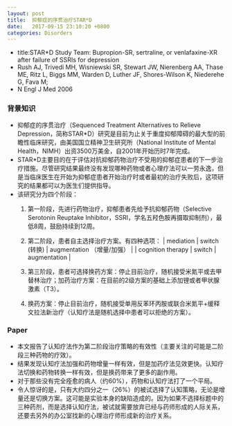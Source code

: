 ```yaml
---
layout: post
title:  抑郁症的序贯治疗STAR*D
date:   2017-09-15 23:10:20 +0800
categories: Disorders
---
```


* title:STAR*D Study Team: Bupropion-SR, sertraline, or venlafaxine-XR
after failure of SSRIs for depression
* Rush AJ, Trivedi MH, Wisniewski SR, Stewart JW, Nierenberg AA, Thase ME, Ritz L, Biggs MM, Warden D, Luther JF, Shores-Wilson K, Niederehe G, Fava M;
*  N Engl J Med 2006

### 背景知识
* 抑郁症的序贯治疗（Sequenced Treatment Alternatives to Relieve Depression，简称STAR*D）研究是目前为止关于重度抑郁障碍的最大型的前瞻性临床研究，由美国国立精神卫生研究所（National Institute of Mental Health，NIMH）出资3500万美金，自2001年开始历时7年完成。
* STAR*D主要目的在于评估对抗抑郁药物治疗不受用的抑郁症患者的下一步治疗措施。尽管研究结果最终没有发现哪种药物或者心理疗法可以一劳永逸，但是当临床医生在开始为抑郁症患者开始治疗时或者最初的治疗失败后，这项研究的结果都可以为医生们提供指导。
* 该研究分为四个阶段：
    1. 第一阶段，先进行药物治疗，抑郁患者先给予抗抑郁药物（Selective Serotonin Reuptake Inhibitor，SSRI，学名五羟色胺再摄取抑制剂），最低8周，鼓励持续到12周。
    2. 第二阶段，患者自主选择治疗方案。有四种选项：
  | mediation | switch (转换) | augmentation （增量/加强） |
  | cognition therapy |  switch | augmentation |

    3. 第三阶段，患者可选择换药方案：停止目前治疗，随机接受米氮平或去甲替林治疗；加药治疗方案：在目前的2级方案的基础上添加锂或者甲状腺激素（T3）。
    4. 换药方案：停止目前治疗，随机接受单用反苯环丙胺或联合米氮平+缓释文拉法新治疗（认知疗法是随机选择中患者可以拒绝的方案）。

### Paper
* 本文报告了认知疗法作为第二阶段治疗策略的有效性（主要关注的可能是二阶段三种药物的疗效）。
* 结果发现认知疗法加强和药物增量一样有效，但是加药疗法见效更快。认知疗法切换和药物转换一样有效，但是换药带来了更多的副作用。
* 对于那些没有完全痊愈的病人（约60%），药物和认知疗法打了一个平局。
* 令人惊讶的是，只有大约四分之一（26%）的被试选择了认知策略，无论是增量还是切换方案。这可能是实验本身的缺陷造成的。因为如果不选择标题中的三种药剂，而是选择认知疗法，被试就需要放弃已经与药师形成的人际关系，还要去另外的办公室找新的心理治疗师形成新的治疗关系。
